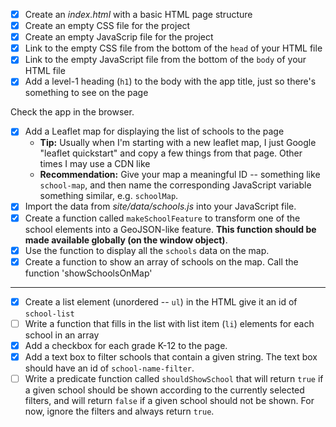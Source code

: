 - [X] Create an _index.html_ with a basic HTML page structure
- [X] Create an empty CSS file for the project
- [X] Create an empty JavaScrip file for the project
- [X] Link to the empty CSS file from the bottom of the `head` of your HTML file
- [X] Link to the empty JavaScript file from the bottom of the `body` of your HTML file
- [X] Add a level-1 heading (`h1`) to the body with the app title, just so there's something to see on the page

Check the app in the browser.

- [X] Add a Leaflet map for displaying the list of schools to the page
  * **Tip:** Usually when I'm starting with a new leaflet map, I just Google "leaflet quickstart" and copy a few things from that page. Other times I may use a CDN like 
  * **Recommendation:** Give your map a meaningful ID -- something like `school-map`, and then name the corresponding JavaScript variable something similar, e.g. `schoolMap`.
- [X] Import the data from _site/data/schools.js_ into your JavaScript file.
- [X] Create a function called `makeSchoolFeature` to transform one of the school elements into a GeoJSON-like feature. **This function should be made available globally (on the window object)**.
- [X] Use the function to display all the `schools` data on the map.
- [X] Create a function to show an array of schools on the map. Call the function 'showSchoolsOnMap'

----------

- [X] Create a list element (unordered -- `ul`) in the HTML give it an id of `school-list`
- [ ] Write a function that fills in the list with list item (`li`) elements for each school in an array
- [X] Add a checkbox for each grade K-12 to the page.
- [X] Add a text box to filter schools that contain a given string. The text box should have an id of `school-name-filter`.
- [ ] Write a predicate function called `shouldShowSchool` that will return `true` if a given school should be shown according to the currently selected filters, and will return `false` if a given school should not be shown. For now, ignore the filters and always return `true`.
